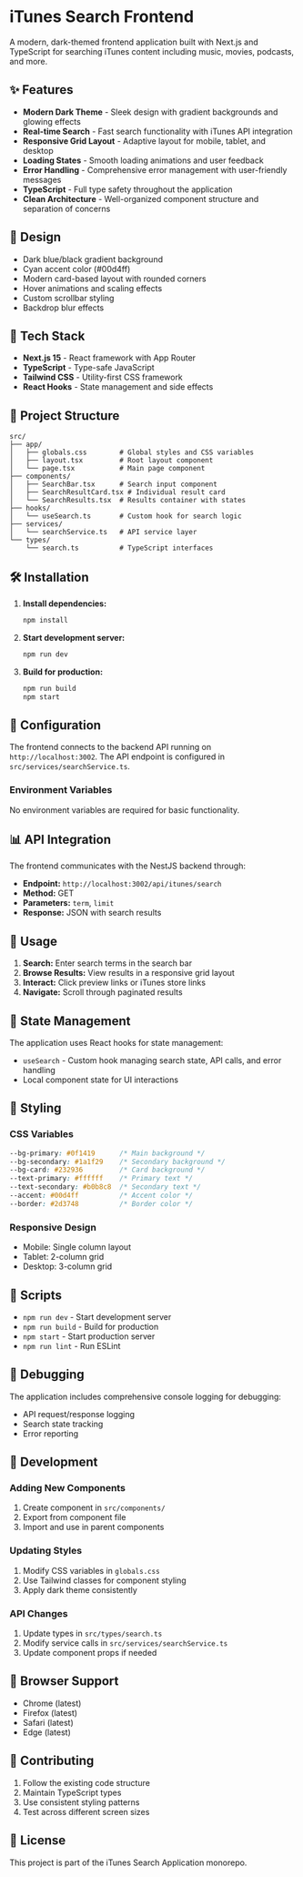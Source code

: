 # iTunes Search Frontend

A modern, dark-themed frontend application built with Next.js and TypeScript for searching iTunes content including music, movies, podcasts, and more.

## ✨ Features

- **Modern Dark Theme** - Sleek design with gradient backgrounds and glowing effects
- **Real-time Search** - Fast search functionality with iTunes API integration
- **Responsive Grid Layout** - Adaptive layout for mobile, tablet, and desktop
- **Loading States** - Smooth loading animations and user feedback
- **Error Handling** - Comprehensive error management with user-friendly messages
- **TypeScript** - Full type safety throughout the application
- **Clean Architecture** - Well-organized component structure and separation of concerns

## 🎨 Design

- Dark blue/black gradient background
- Cyan accent color (#00d4ff)
- Modern card-based layout with rounded corners
- Hover animations and scaling effects
- Custom scrollbar styling
- Backdrop blur effects

## 🚀 Tech Stack

- **Next.js 15** - React framework with App Router
- **TypeScript** - Type-safe JavaScript
- **Tailwind CSS** - Utility-first CSS framework
- **React Hooks** - State management and side effects

## 📁 Project Structure

```
src/
├── app/
│   ├── globals.css        # Global styles and CSS variables
│   ├── layout.tsx         # Root layout component
│   └── page.tsx           # Main page component
├── components/
│   ├── SearchBar.tsx      # Search input component
│   ├── SearchResultCard.tsx # Individual result card
│   └── SearchResults.tsx  # Results container with states
├── hooks/
│   └── useSearch.ts       # Custom hook for search logic
├── services/
│   └── searchService.ts   # API service layer
└── types/
    └── search.ts          # TypeScript interfaces
```

## 🛠️ Installation

1. **Install dependencies:**
   ```bash
   npm install
   ```

2. **Start development server:**
   ```bash
   npm run dev
   ```

3. **Build for production:**
   ```bash
   npm run build
   npm start
   ```

## 🔧 Configuration

The frontend connects to the backend API running on `http://localhost:3002`. The API endpoint is configured in `src/services/searchService.ts`.

### Environment Variables

No environment variables are required for basic functionality.

## 📊 API Integration

The frontend communicates with the NestJS backend through:
- **Endpoint:** `http://localhost:3002/api/itunes/search`
- **Method:** GET
- **Parameters:** `term`, `limit`
- **Response:** JSON with search results

## 🎯 Usage

1. **Search:** Enter search terms in the search bar
2. **Browse Results:** View results in a responsive grid layout
3. **Interact:** Click preview links or iTunes store links
4. **Navigate:** Scroll through paginated results

## 🔄 State Management

The application uses React hooks for state management:
- `useSearch` - Custom hook managing search state, API calls, and error handling
- Local component state for UI interactions

## 🎨 Styling

### CSS Variables
```css
--bg-primary: #0f1419      /* Main background */
--bg-secondary: #1a1f29    /* Secondary background */
--bg-card: #232936         /* Card background */
--text-primary: #ffffff    /* Primary text */
--text-secondary: #b0b8c8  /* Secondary text */
--accent: #00d4ff          /* Accent color */
--border: #2d3748          /* Border color */
```

### Responsive Design
- Mobile: Single column layout
- Tablet: 2-column grid
- Desktop: 3-column grid

## 🚦 Scripts

- `npm run dev` - Start development server
- `npm run build` - Build for production
- `npm start` - Start production server
- `npm run lint` - Run ESLint

## 🐛 Debugging

The application includes comprehensive console logging for debugging:
- API request/response logging
- Search state tracking
- Error reporting

## 🔧 Development

### Adding New Components
1. Create component in `src/components/`
2. Export from component file
3. Import and use in parent components

### Updating Styles
1. Modify CSS variables in `globals.css`
2. Use Tailwind classes for component styling
3. Apply dark theme consistently

### API Changes
1. Update types in `src/types/search.ts`
2. Modify service calls in `src/services/searchService.ts`
3. Update component props if needed

## 📱 Browser Support

- Chrome (latest)
- Firefox (latest)
- Safari (latest)
- Edge (latest)

## 🤝 Contributing

1. Follow the existing code structure
2. Maintain TypeScript types
3. Use consistent styling patterns
4. Test across different screen sizes

## 📄 License

This project is part of the iTunes Search Application monorepo.
